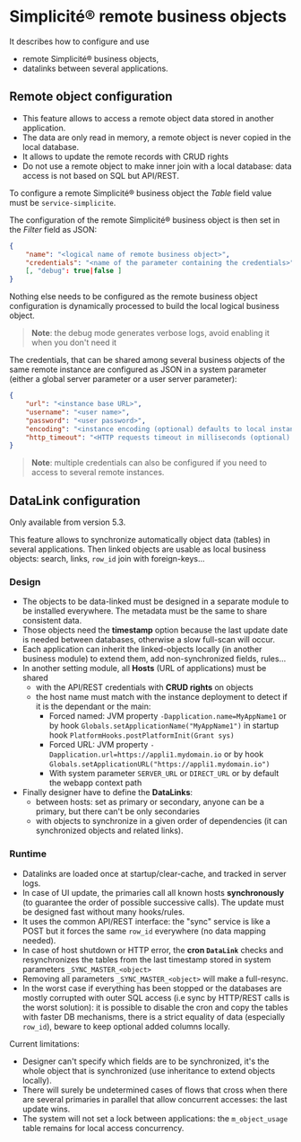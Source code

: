 Simplicit&eacute;&reg; remote business objects
==============================================

It describes how to configure and use 
- remote Simplicit&eacute;&reg; business objects,
- datalinks between several applications.

Remote object configuration
---------------------------

- This feature allows to access a remote object data stored in another application.
- The data are only read in memory, a remote object is never copied in the local database.
- It allows to update the remote records with CRUD rights
- Do not use a remote object to make inner join with a local database: data access is not based on SQL but API/REST.

To configure a remote Simplicit&eacute;&reg; business object the _Table_ field value must be `service-simplicite`.

The configuration of the remote Simplicit&eacute;&reg; business object is then set in the _Filter_ field as JSON:

```json
{
	"name": "<logical name of remote business object>",
	"credentials": "<name of the parameter containing the credentials>"
	[, "debug": true|false ]
}
```

Nothing else needs to be configured as the remote business object configuration is dynamically processed to build the local logical business object.

> **Note**: the debug mode generates verbose logs, avoid enabling it when you don't need it

The credentials, that can be shared among several business objects of the same remote instance are configured as JSON in a system parameter (either a global server parameter or a user server parameter):

```json
{
	"url": "<instance base URL>",
	"username": "<user name>",
	"password": "<user password>",
	"encoding": "<instance encoding (optional) defaults to local instance encoding>",
	"http_timeout": "<HTTP requests timeout in milliseconds (optional) defaults to 30000>"
}
```

> **Note**: multiple credentials can also be configured if you need to access to several remote instances.

DataLink configuration
----------------------

Only available from version 5.3.

This feature allows to synchronize automatically object data (tables) in several applications.
Then linked objects are usable as local business objects: search, links, `row_id` join with foreign-keys...

### Design

- The objects to be data-linked must be designed in a separate module to be installed everywhere. The metadata must be the same to share consistent data.
- Those objects need the **timestamp** option because the last update date is needed between databases, otherwise a slow full-scan will occur.
- Each application can inherit the linked-objects locally (in another business module) to extend them, add non-synchronized fields, rules...
- In another setting module, all **Hosts** (URL of applications) must be shared 
	- with the API/REST credentials with **CRUD rights** on objects
	- the host name must match with the instance deployment to detect if it is the dependant or the main:
		- Forced named: JVM property `-Dapplication.name=MyAppName1` or by hook `Globals.setApplicationName("MyAppName1")` in startup hook `PlatformHooks.postPlatformInit(Grant sys)`
		- Forced URL: JVM property `-Dapplication.url=https://appli1.mydomain.io` or by hook `Globals.setApplicationURL("https://appli1.mydomain.io")`
		- With system parameter `SERVER_URL` or `DIRECT_URL` or by default the webapp context path
- Finally designer have to define the **DataLinks**:
	- between hosts: set as primary or secondary, anyone can be a primary, but there can't be only secondaries
	- with objects to synchronize in a given order of dependencies (it can synchronized objects and related links).

### Runtime

- Datalinks are loaded once at startup/clear-cache, and tracked in server logs.
- In case of UI update, the primaries call all known hosts **synchronously** (to guarantee the order of possible successive calls). The update must be designed fast without many hooks/rules.
- It uses the common API/REST interface: the "sync" service is like a POST but it forces the same `row_id` everywhere (no data mapping needed).
- In case of host shutdown or HTTP error, the **cron `DataLink`** checks and resynchronizes the tables from the last timestamp stored in system parameters `_SYNC_MASTER_<object>`
- Removing all parameters `_SYNC_MASTER_<object>` will make a full-resync.
- In the worst case if everything has been stopped or the databases are mostly corrupted with outer SQL access (i.e sync by HTTP/REST calls is the worst solution): 
it is possible to disable the cron and copy the tables with faster DB mechanisms, there is a strict equality of data (especially `row_id`),
 beware to keep optional added columns locally.

Current limitations:

- Designer can't specify which fields are to be synchronized, it's the whole object that is synchronized (use inheritance to extend objects locally).
- There will surely be undetermined cases of flows that cross when there are several primaries in parallel that allow concurrent accesses: the last update wins.
- The system will not set a lock between applications: the `m_object_usage` table remains for local access concurrency.
